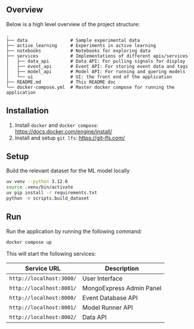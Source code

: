 
## Overview

Below is a high level overview of the project structure:
```
.
├── data                # Sample experimental data
├── active_learning     # Experiments in active learning
├── notebooks           # Notebooks for exploring data
├── services            # Implementations of different apis/services
│   ├── data_api        # Data API: For pulling signals for display
│   ├── event_api       # Event API: For storing event data and tags
│   ├── model_api       # Model API: For running and quering models
│   └── ui              # UI: the front end of the application
├── README.md           # This README doc
└── docker-compose.yml  # Master docker compose for running the application
```


## Installation

1. Install `docker` and `docker compose`: https://docs.docker.com/engine/install/
2. Install and setup `git lfs`: https://git-lfs.com/

## Setup

Build the relevant dataset for the ML model locally
```sh
uv venv --python 3.12.6 
source .venv/bin/activate
uv pip install -r requirements.txt
python -m scripts.build_dataset
```

## Run

Run the application by running the following command:

```sh
docker compose up 
```

This will start the following services:

| Service URL                     | Description                |
|---------------------------------|----------------------------|
| `http://localhost:3000/`        | User Interface             |
| `http://localhost:8081/`        | MongoExpress Admin Panel   |
| `http://localhost:8000/`        | Event Database API         |
| `http://localhost:8001/`        | Model Runner API           |
| `http://localhost:8002/`        | Data API                   |